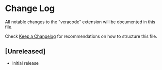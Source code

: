 # Change Log
All notable changes to the "veracode" extension will be documented in this file.

Check [Keep a Changelog](http://keepachangelog.com/) for recommendations on how to structure this file.

## [Unreleased]
- Initial release
